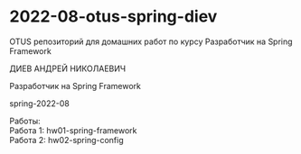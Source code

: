 # 2022-08-otus-spring-diev
OTUS репозиторий для домашних работ по курсу Разработчик на Spring Framework

ДИЕВ АНДРЕЙ НИКОЛАЕВИЧ

Разработчик на Spring Framework

spring-2022-08

Работы:  
Работа 1: hw01-spring-framework  
Работа 2: hw02-spring-config  
